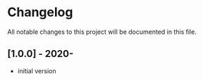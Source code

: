 # Changelog
All notable changes to this project will be documented in this file.

## [1.0.0] - 2020-

- initial version
